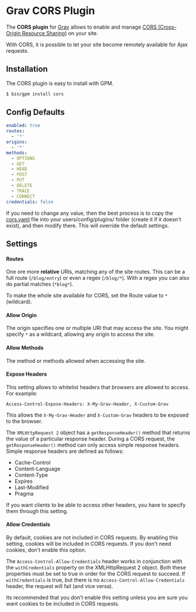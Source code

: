 # Grav CORS Plugin

The **CORS plugin** for [Grav](http://github.com/getgrav/grav) allows to enable and manage [CORS (Cross-Origin Resource Sharing)](https://developer.mozilla.org/en-US/docs/Web/HTTP/Access_control_CORS) on your site.

With CORS, it is possible to let your site become remotely available for Ajax requests.

## Installation

The CORS plugin is easy to install with GPM.

```bash
$ bin/gpm install cors
```

## Config Defaults

```yaml
enabled: true
routes:
  - '*'
origins:
  - '*'
methods:
  - OPTIONS
  - GET
  - HEAD
  - POST
  - PUT
  - DELETE
  - TRACE
  - CONNECT
credentials: false
```

If you need to change any value, then the best process is to copy the [cors.yaml](cors.yaml) file into your users/config/plugins/ folder (create it if it doesn't exist), and then modify there. This will override the default settings.

## Settings

#### Routes

One ore more **relative** URIs, matching any of the  site routes. This can be a full route (`/blog/entry`) or even a regex (`/blog/*`). With a regex you can also do partial matches (`*blog*`).

To make the whole site available for CORS, set the Route value to `*` (wildcard).

#### Allow Origin

The origin specifies one or multiple URI that may access the site. You might specify `*` as a wildcard, allowing any origin to access the site.

#### Allow Methods

The method or methods allowed when accessing the site.

#### Expose Headers

This setting allows to whitelist headers that browsers are allowed to access. For example:

```
Access-Control-Expose-Headers: X-My-Grav-Header, X-Custom-Grav
```

This allows the `X-My-Grav-Header` and `X-Custom-Grav` headers to be exposed to the browser.

The `XMLHttpRequest 2` object has a `getResponseHeader()` method that returns the value of a particular response header. During a CORS request, the `getResponseHeader()` method can only access simple response headers. Simple response headers are defined as follows:

* Cache-Control
* Content-Language
* Content-Type
* Expires
* Last-Modified
* Pragma

If you want clients to be able to access other headers, you have to specify them through this setting.

#### Allow Credentials

By default, cookies are not included in CORS requests. By enabling this setting, cookies will be included in CORS requests. If you don't need cookies, don't enable this option.

The `Access-Control-Allow-Credentials` header works in conjunction with the `withCredentials` property on the XMLHttpRequest 2 object. Both these properties must be set to true in order for the CORS request to succeed. If `withCredentials` is true, but there is no `Access-Control-Allow-Credentials` header, the request will fail (and vice versa).

Its recommended that you don’t enable this setting unless you are sure you want cookies to be included in CORS requests.